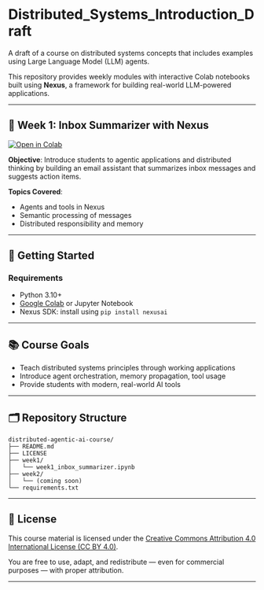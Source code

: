 # Distributed_Systems_Introduction_Draft

A draft of a course on distributed systems concepts that includes examples using Large Language Model (LLM) agents.

This repository provides weekly modules with interactive Colab notebooks built using **Nexus**, a framework for building real-world LLM-powered applications.

---

## 📖 Week 1: Inbox Summarizer with Nexus

[![Open in Colab](https://colab.research.google.com/assets/colab-badge.svg)](
https://colab.research.google.com/github/YOUR_USERNAME/distributed-agentic-ai-course/blob/main/week1/week1_inbox_summarizer.ipynb)

**Objective**: Introduce students to agentic applications and distributed thinking by building an email assistant that summarizes inbox messages and suggests action items.

**Topics Covered**:
- Agents and tools in Nexus
- Semantic processing of messages
- Distributed responsibility and memory

---

## 🚀 Getting Started

### Requirements
- Python 3.10+
- [Google Colab](https://colab.research.google.com/) or Jupyter Notebook
- Nexus SDK: install using `pip install nexusai`

---

## 📚 Course Goals

- Teach distributed systems principles through working applications
- Introduce agent orchestration, memory propagation, tool usage
- Provide students with modern, real-world AI tools

---

## 🗂️ Repository Structure

```
distributed-agentic-ai-course/
├── README.md
├── LICENSE
├── week1/
│   └── week1_inbox_summarizer.ipynb
├── week2/
│   └── (coming soon)
└── requirements.txt
```

---

## 📄 License

This course material is licensed under the [Creative Commons Attribution 4.0 International License (CC BY 4.0)](https://creativecommons.org/licenses/by/4.0/).

You are free to use, adapt, and redistribute — even for commercial purposes — with proper attribution.

---
